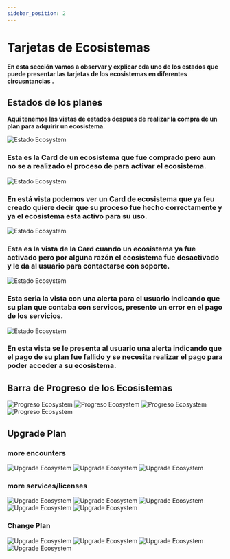 ```yaml
---
sidebar_position: 2
---
```


# Tarjetas de Ecosistemas

**En esta sección vamos a observar y explicar cda uno de los estados que puede presentar las tarjetas de los ecosistemas en diferentes circusntancias .**

## Estados de los planes

**Aquí tenemos las vistas de estados despues de realizar la compra de un plan para adquirir un ecosistema.**

![Estado Ecosystem](/img/store-usuario/Card-ecosystem-(6).png)

### **Esta es la Card de un ecosistema que fue comprado pero aun no se a realizado el proceso de para activar el ecosistema.**

![Estado Ecosystem](/img/store-usuario/Card-ecosystem-(8).png)

### **En está vista podemos ver un Card de ecosistema que ya feu creado quiere decir que su proceso fue hecho correctamente y ya el ecosistema esta activo para su uso.**

![Estado Ecosystem](/img/store-usuario/Card-ecosystem-(7).png)

### **Esta es la vista de la Card cuando un ecosistema ya fue activado pero por alguna razón el ecosistema fue desactivado y le da al usuario para contactarse con soporte.**

![Estado Ecosystem](/img/store-usuario/Card-ecosystem-(2).png)

### **Esta seria la vista con una alerta para el usuario indicando que su plan que contaba con servicos, presento un error en el pago de los servicios.**

![Estado Ecosystem](/img/store-usuario/Card-ecosystem-(1).png)

### **En esta vista se le presenta al usuario una alerta indicando que el pago de su plan fue fallido y se necesita realizar el pago para poder acceder a su ecosistema.**

## Barra de Progreso de los Ecosistemas

![Progreso Ecosystem](/img/store-usuario/Card-ecosystem-(8).png)
![Progreso Ecosystem](/img/store-usuario/Card-ecosystem-(4).png)
![Progreso Ecosystem](/img/store-usuario/Card-ecosystem-(3).png)
![Progreso Ecosystem](/img/store-usuario/Card-ecosystem-(5).png)

## Upgrade Plan

### more encounters

![Upgrade Ecosystem](/img/store-usuario/upgrade-ecosystem-1.png)
![Upgrade Ecosystem](/img/store-usuario/more-encounters-2.png)
![Upgrade Ecosystem](/img/store-usuario/more-encounters-1.png)

### more services/licenses

![Upgrade Ecosystem](/img/store-usuario/upgrade-ecosystem-2.png)
![Upgrade Ecosystem](/img/store-usuario/more-S-L-1.png)
![Upgrade Ecosystem](/img/store-usuario/more-S-L-2.png)
![Upgrade Ecosystem](/img/store-usuario/more-S-L-3.png)
![Upgrade Ecosystem](/img/store-usuario/more-S-L-4.png)

### Change Plan

![Upgrade Ecosystem](/img/store-usuario/upgrade-ecosystem-3.png)
![Upgrade Ecosystem](/img/store-usuario/change-plan-1.png)
![Upgrade Ecosystem](/img/store-usuario/change-plan-2.png)
![Upgrade Ecosystem](/img/store-usuario/change-plan-3.png)
